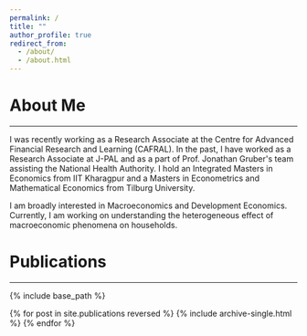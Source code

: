 ```yaml
---
permalink: /
title: ""
author_profile: true
redirect_from: 
  - /about/
  - /about.html
---
```


About Me
======
***

I was recently working as a Research Associate at the Centre for Advanced Financial Research and Learning (CAFRAL). In the past, I have worked as a Research Associate at J-PAL and as a part of Prof. Jonathan Gruber's team assisting the National Health Authority. I hold an Integrated Masters in Economics from IIT Kharagpur and a Masters in Econometrics and Mathematical Economics from Tilburg University. 

I am broadly interested in Macroeconomics and Development Economics. Currently, I am working on understanding the heterogeneous effect of macroeconomic phenomena on households.



Publications
======
***
<!-- 
Solo-Authored
------
* Decrypting Inflation Inequality in India
  * SSRN Working Paper

Assisted In
------
- CAFRAL. (2023). _India Finance Report 2023: Connecting the Last Mile._
- Gruber, J., Aggarwal, V., Rao, K., Agrawal, R., Sachdeva, S., & Verma, S. (2022). _Does Hospital Empanelment Impact Utilization of PM-JAY?_
- NCAER. (2018). _The NCAER State Investment Potential Index (N-SIPI) 2018 Report._
-->

{% include base_path %}

{% for post in site.publications reversed %} {% include archive-single.html %} {% endfor %}


